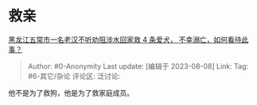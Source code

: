 # 救亲
[黑龙江五常市一名老汉不听劝阻涉水回家救 4 条爱犬， 不幸溺亡，如何看待此事？](https://www.zhihu.com/question/616057644/answer/3155547965)

> Author: #0-Anonymity
> Last update: [编辑于 2023-08-08]
> Link:
> Tag: #6-其它/杂论 
> 评论区:
> 泛讨论:

他不是为了救狗，他是为了救家庭成员。